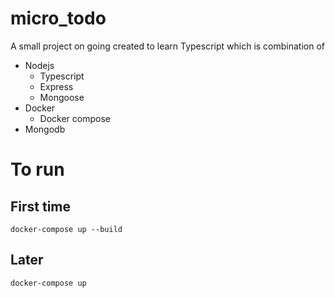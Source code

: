 # micro_todo

A small project on going created to learn Typescript which is combination of

- Nodejs
  - Typescript
  - Express
  - Mongoose
- Docker
  - Docker compose
- Mongodb

# To run

## First time

    docker-compose up --build

## Later

    docker-compose up
